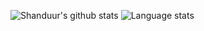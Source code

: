 ![Shanduur's github stats](https://github-readme-stats.vercel.app/api/top-langs/?username=shanduur&langs_count=8)
![Language stats](https://github-readme-stats.vercel.app/api/top-langs/?username=shanduur&langs_count=8)
